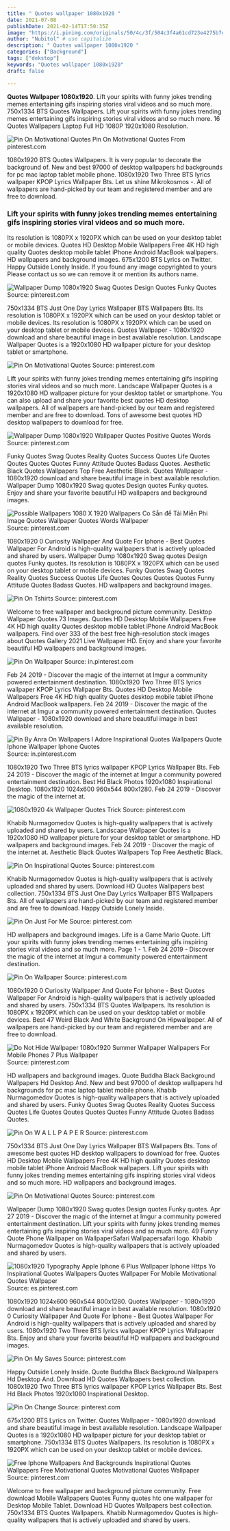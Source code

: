 ```yaml
---
title: " Quotes wallpaper 1080x1920 "
date: 2021-07-08
publishDate: 2021-02-14T17:50:35Z
image: "https://i.pinimg.com/originals/50/4c/3f/504c3f4a61cd723e4275b7ccfaf6564c.jpg"
author: "Nubitol" # use capitalize
description: " Quotes wallpaper 1080x1920 "
categories: ["Background"]
tags: ["dekstop"]
keywords: "Quotes wallpaper 1080x1920"
draft: false

---
```



**Quotes Wallpaper 1080x1920**. Lift your spirits with funny jokes trending memes entertaining gifs inspiring stories viral videos and so much more. 750x1334 BTS Quotes Wallpapers. Lift your spirits with funny jokes trending memes entertaining gifs inspiring stories viral videos and so much more. 16 Quotes Wallpapers Laptop Full HD 1080P 1920x1080 Resolution.

![Pin On Motivational Quotes](https://i.pinimg.com/originals/ac/4d/45/ac4d4573670d5a48810d87151ab51e94.jpg "Pin On Motivational Quotes")
Pin On Motivational Quotes From pinterest.com


1080x1920 BTS Quotes Wallpapers. It is very popular to decorate the background of. New and best 97000 of desktop wallpapers hd backgrounds for pc mac laptop tablet mobile phone. 1080x1920 Two Three BTS lyrics wallpaper KPOP Lyrics Wallpaper Bts. Let us shine Mikrokosmos -. All of wallpapers are hand-picked by our team and registered member and are free to download.

### Lift your spirits with funny jokes trending memes entertaining gifs inspiring stories viral videos and so much more.

Its resolution is 1080PX x 1920PX which can be used on your desktop tablet or mobile devices. Quotes HD Desktop Mobile Wallpapers Free 4K HD high quality Quotes desktop mobile tablet iPhone Android MacBook wallpapers. HD wallpapers and background images. 675x1200 BTS Lyrics on Twitter. Happy Outside Lonely Inside. If you found any image copyrighted to yours Please contact us so we can remove it or mention its authors name.


![Wallpaper Dump 1080x1920 Swag Quotes Design Quotes Funky Quotes](https://i.pinimg.com/736x/53/0e/9b/530e9b6dabea7bb96cf390cac27307e4.jpg "Wallpaper Dump 1080x1920 Swag Quotes Design Quotes Funky Quotes")
Source: pinterest.com

750x1334 BTS Just One Day Lyrics Wallpaper BTS Wallpapers Bts. Its resolution is 1080PX x 1920PX which can be used on your desktop tablet or mobile devices. Its resolution is 1080PX x 1920PX which can be used on your desktop tablet or mobile devices. Quotes Wallpaper - 1080x1920 download and share beautiful image in best available resolution. Landscape Wallpaper Quotes is a 1920x1080 HD wallpaper picture for your desktop tablet or smartphone.

![Pin On Motivational Quotes](https://i.pinimg.com/originals/ac/4d/45/ac4d4573670d5a48810d87151ab51e94.jpg "Pin On Motivational Quotes")
Source: pinterest.com

Lift your spirits with funny jokes trending memes entertaining gifs inspiring stories viral videos and so much more. Landscape Wallpaper Quotes is a 1920x1080 HD wallpaper picture for your desktop tablet or smartphone. You can also upload and share your favorite best quotes HD desktop wallpapers. All of wallpapers are hand-picked by our team and registered member and are free to download. Tons of awesome best quotes HD desktop wallpapers to download for free.

![Wallpaper Dump 1080x1920 Wallpaper Quotes Positive Quotes Words](https://i.pinimg.com/originals/d5/a0/f9/d5a0f949ebb8347b4f7f9eb792e9ac46.jpg "Wallpaper Dump 1080x1920 Wallpaper Quotes Positive Quotes Words")
Source: pinterest.com

Funky Quotes Swag Quotes Reality Quotes Success Quotes Life Quotes Qoutes Quotes Quotes Funny Attitude Quotes Badass Quotes. Aesthetic Black Quotes Wallpapers Top Free Aesthetic Black. Quotes Wallpaper - 1080x1920 download and share beautiful image in best available resolution. Wallpaper Dump 1080x1920 Swag quotes Design quotes Funky quotes. Enjoy and share your favorite beautiful HD wallpapers and background images.

![Possible Wallpapers 1080 X 1920 Wallpapers Co Sẵn để Tải Miễn Phi Image Quotes Wallpaper Quotes Words Wallpaper](https://i.pinimg.com/originals/84/13/44/841344bcef41b82a437d64818e2878d1.jpg "Possible Wallpapers 1080 X 1920 Wallpapers Co Sẵn để Tải Miễn Phi Image Quotes Wallpaper Quotes Words Wallpaper")
Source: pinterest.com

1080x1920 0 Curiosity Wallpaper And Quote For Iphone - Best Quotes Wallpaper For Android is high-quality wallpapers that is actively uploaded and shared by users. Wallpaper Dump 1080x1920 Swag quotes Design quotes Funky quotes. Its resolution is 1080PX x 1920PX which can be used on your desktop tablet or mobile devices. Funky Quotes Swag Quotes Reality Quotes Success Quotes Life Quotes Qoutes Quotes Quotes Funny Attitude Quotes Badass Quotes. HD wallpapers and background images.

![Pin On Tshirts](https://i.pinimg.com/originals/52/5f/07/525f07a0277c025e0f758d0c3e99e660.jpg "Pin On Tshirts")
Source: pinterest.com

Welcome to free wallpaper and background picture community. Desktop Wallpaper Quotes 73 Images. Quotes HD Desktop Mobile Wallpapers Free 4K HD high quality Quotes desktop mobile tablet iPhone Android MacBook wallpapers. Find over 333 of the best free high-resolution stock images about Quotes Gallery 2021 Live Wallpaper HD. Enjoy and share your favorite beautiful HD wallpapers and background images.

![Pin On Wallpaper](https://i.pinimg.com/originals/0a/0d/9f/0a0d9f6d0b9aa762d26e45184225047e.jpg "Pin On Wallpaper")
Source: in.pinterest.com

Feb 24 2019 - Discover the magic of the internet at Imgur a community powered entertainment destination. 1080x1920 Two Three BTS lyrics wallpaper KPOP Lyrics Wallpaper Bts. Quotes HD Desktop Mobile Wallpapers Free 4K HD high quality Quotes desktop mobile tablet iPhone Android MacBook wallpapers. Feb 24 2019 - Discover the magic of the internet at Imgur a community powered entertainment destination. Quotes Wallpaper - 1080x1920 download and share beautiful image in best available resolution.

![Pin By Anra On Wallpapers I Adore Inspirational Quotes Wallpapers Quote Iphone Wallpaper Iphone Quotes](https://i.pinimg.com/originals/b3/1d/04/b31d040b63849061307d726944597919.jpg "Pin By Anra On Wallpapers I Adore Inspirational Quotes Wallpapers Quote Iphone Wallpaper Iphone Quotes")
Source: in.pinterest.com

1080x1920 Two Three BTS lyrics wallpaper KPOP Lyrics Wallpaper Bts. Feb 24 2019 - Discover the magic of the internet at Imgur a community powered entertainment destination. Best Hd Black Photos 1920x1080 Inspirational Desktop. 1080x1920 1024x600 960x544 800x1280. Feb 24 2019 - Discover the magic of the internet at.

![1080x1920 4k Wallpaper Quotes Trick](https://i.pinimg.com/originals/20/ab/3f/20ab3fbd18817d0fb05fa2ea3cf5594e.jpg "1080x1920 4k Wallpaper Quotes Trick")
Source: pinterest.com

Khabib Nurmagomedov Quotes is high-quality wallpapers that is actively uploaded and shared by users. Landscape Wallpaper Quotes is a 1920x1080 HD wallpaper picture for your desktop tablet or smartphone. HD wallpapers and background images. Feb 24 2019 - Discover the magic of the internet at. Aesthetic Black Quotes Wallpapers Top Free Aesthetic Black.

![Pin On Inspirational Quotes](https://i.pinimg.com/originals/01/a1/53/01a1530714d5f193353f1190dc5ec9b6.png "Pin On Inspirational Quotes")
Source: pinterest.com

Khabib Nurmagomedov Quotes is high-quality wallpapers that is actively uploaded and shared by users. Download HD Quotes Wallpapers best collection. 750x1334 BTS Just One Day Lyrics Wallpaper BTS Wallpapers Bts. All of wallpapers are hand-picked by our team and registered member and are free to download. Happy Outside Lonely Inside.

![Pin On Just For Me](https://i.pinimg.com/originals/2a/5c/57/2a5c576511fd134698550a6a49a485b9.jpg "Pin On Just For Me")
Source: pinterest.com

HD wallpapers and background images. Life is a Game Mario Quote. Lift your spirits with funny jokes trending memes entertaining gifs inspiring stories viral videos and so much more. Page 1 - 1. Feb 24 2019 - Discover the magic of the internet at Imgur a community powered entertainment destination.

![Pin On Wallpaper](https://i.pinimg.com/originals/9f/25/53/9f2553607c4d7458b6f03b17cbdbe370.jpg "Pin On Wallpaper")
Source: pinterest.com

1080x1920 0 Curiosity Wallpaper And Quote For Iphone - Best Quotes Wallpaper For Android is high-quality wallpapers that is actively uploaded and shared by users. 750x1334 BTS Quotes Wallpapers. Its resolution is 1080PX x 1920PX which can be used on your desktop tablet or mobile devices. Best 47 Weird Black And White Background On Hipwallpaper. All of wallpapers are hand-picked by our team and registered member and are free to download.

![Do Not Hide Wallpaper 1080x1920 Summer Wallpaper Wallpapers For Mobile Phones 7 Plus Wallpaper](https://i.pinimg.com/originals/b0/5b/27/b05b27e30512b968b0cb5a6e6858c14d.jpg "Do Not Hide Wallpaper 1080x1920 Summer Wallpaper Wallpapers For Mobile Phones 7 Plus Wallpaper")
Source: pinterest.com

HD wallpapers and background images. Quote Buddha Black Background Wallpapers Hd Desktop And. New and best 97000 of desktop wallpapers hd backgrounds for pc mac laptop tablet mobile phone. Khabib Nurmagomedov Quotes is high-quality wallpapers that is actively uploaded and shared by users. Funky Quotes Swag Quotes Reality Quotes Success Quotes Life Quotes Qoutes Quotes Quotes Funny Attitude Quotes Badass Quotes.

![Pin On W A L L P A P E R](https://i.pinimg.com/originals/77/7b/d4/777bd4be086dedf86a5b0888f2ebb9fe.png "Pin On W A L L P A P E R")
Source: pinterest.com

750x1334 BTS Just One Day Lyrics Wallpaper BTS Wallpapers Bts. Tons of awesome best quotes HD desktop wallpapers to download for free. Quotes HD Desktop Mobile Wallpapers Free 4K HD high quality Quotes desktop mobile tablet iPhone Android MacBook wallpapers. Lift your spirits with funny jokes trending memes entertaining gifs inspiring stories viral videos and so much more. HD wallpapers and background images.

![Pin On Motivational Quotes](https://i.pinimg.com/originals/a8/0d/90/a80d90414b8f5be3ba1a19e7382a1ed1.png "Pin On Motivational Quotes")
Source: pinterest.com

Wallpaper Dump 1080x1920 Swag quotes Design quotes Funky quotes. Apr 27 2019 - Discover the magic of the internet at Imgur a community powered entertainment destination. Lift your spirits with funny jokes trending memes entertaining gifs inspiring stories viral videos and so much more. 49 Funny Quote Phone Wallpaper on WallpaperSafari Wallpapersafari logo. Khabib Nurmagomedov Quotes is high-quality wallpapers that is actively uploaded and shared by users.

![1080x1920 Typography Apple Iphone 6 Plus Wallpaper Iphone Https Yo Inspirational Quotes Wallpapers Quotes Wallpaper For Mobile Motivational Quotes Wallpaper](https://i.pinimg.com/736x/0f/d3/a0/0fd3a0d6e9de22f7e57b8c3357512a51.jpg "1080x1920 Typography Apple Iphone 6 Plus Wallpaper Iphone Https Yo Inspirational Quotes Wallpapers Quotes Wallpaper For Mobile Motivational Quotes Wallpaper")
Source: es.pinterest.com

1080x1920 1024x600 960x544 800x1280. Quotes Wallpaper - 1080x1920 download and share beautiful image in best available resolution. 1080x1920 0 Curiosity Wallpaper And Quote For Iphone - Best Quotes Wallpaper For Android is high-quality wallpapers that is actively uploaded and shared by users. 1080x1920 Two Three BTS lyrics wallpaper KPOP Lyrics Wallpaper Bts. Enjoy and share your favorite beautiful HD wallpapers and background images.

![Pin On My Saves](https://i.pinimg.com/originals/67/09/67/6709672b2e3930c1638776076c53be32.png "Pin On My Saves")
Source: pinterest.com

Happy Outside Lonely Inside. Quote Buddha Black Background Wallpapers Hd Desktop And. Download HD Quotes Wallpapers best collection. 1080x1920 Two Three BTS lyrics wallpaper KPOP Lyrics Wallpaper Bts. Best Hd Black Photos 1920x1080 Inspirational Desktop.

![Pin On Change](https://i.pinimg.com/originals/c3/87/9d/c3879d5ca3fab595dff909f46ec672c7.jpg "Pin On Change")
Source: pinterest.com

675x1200 BTS Lyrics on Twitter. Quotes Wallpaper - 1080x1920 download and share beautiful image in best available resolution. Landscape Wallpaper Quotes is a 1920x1080 HD wallpaper picture for your desktop tablet or smartphone. 750x1334 BTS Quotes Wallpapers. Its resolution is 1080PX x 1920PX which can be used on your desktop tablet or mobile devices.

![Free Iphone Wallpapers And Backgrounds Inspirational Quotes Wallpapers Free Motivational Quotes Motivational Quotes Wallpaper](https://i.pinimg.com/originals/50/4c/3f/504c3f4a61cd723e4275b7ccfaf6564c.jpg "Free Iphone Wallpapers And Backgrounds Inspirational Quotes Wallpapers Free Motivational Quotes Motivational Quotes Wallpaper")
Source: pinterest.com

Welcome to free wallpaper and background picture community. Free download Mobile Wallpapers Quotes Funny quotes htc one wallpaper for Desktop Mobile Tablet. Download HD Quotes Wallpapers best collection. 750x1334 BTS Quotes Wallpapers. Khabib Nurmagomedov Quotes is high-quality wallpapers that is actively uploaded and shared by users.

